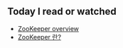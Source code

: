 ## Today I read or watched

- [ZooKeeper overview](http://zookeeper.apache.org/doc/current/zookeeperOver.html)
- [ZooKeeper 란?](http://alnova2.tistory.com/1044)